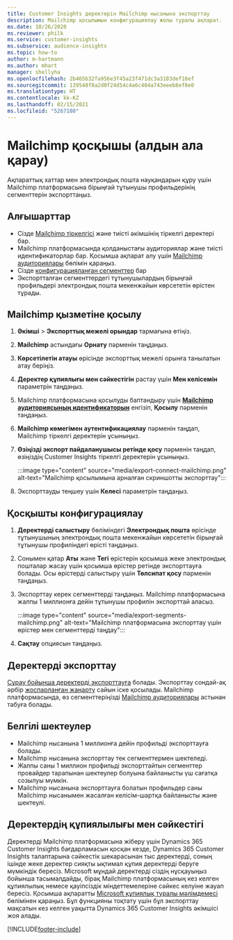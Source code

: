 ```yaml
---
title: Customer Insights деректерін Mailchimp нысанына экспорттау
description: Mailchimp қосылымын конфигурациялау жолы туралы ақпарат.
ms.date: 10/26/2020
ms.reviewer: philk
ms.service: customer-insights
ms.subservice: audience-insights
ms.topic: how-to
author: m-hartmann
ms.author: mhart
manager: shellyha
ms.openlocfilehash: 2b465b32fa956e3f45a23f471dc3a3183def16ef
ms.sourcegitcommit: 139548f8a2d0f24d54c4a6c404a743eeeb8ef8e0
ms.translationtype: HT
ms.contentlocale: kk-KZ
ms.lasthandoff: 02/15/2021
ms.locfileid: "5267180"
---
```

# <a name="connector-for-mailchimp-preview"></a>Mailchimp қосқышы (алдын ала қарау)

Ақпараттық хаттар мен электрондық пошта науқандарын құру үшін Mailchimp платформасына бірыңғай тұтынушы профильдерінің сегменттерін экспорттаңыз.

## <a name="prerequisites"></a>Алғышарттар

-   Сізде [Mailchimp тіркелгісі](https://mailchimp.com/) және тиісті әкімшінің тіркелгі деректері бар.
-   Mailchimp платформасында қолданыстағы аудиториялар және тиісті идентификаторлар бар. Қосымша ақпарат алу үшін [Mailchimp аудиториялары](https://mailchimp.com/help/create-audience/) бөлімін қараңыз.
-   Сізде [конфигурацияланған сегменттер](segments.md) бар
-   Экспортталған сегменттердегі тұтынушылардың бірыңғай профильдері электрондық пошта мекенжайын көрсететін өрістен тұрады.

## <a name="connect-to-mailchimp"></a>Mailchimp қызметіне қосылу

1. **Әкімші** > **Экспорттық межелі орындар** тармағына өтіңіз.

1. **Mailchimp** астындағы **Орнату** пәрменін таңдаңыз.

1. **Көрсетілетін атауы** өрісінде экспорттық межелі орынға танылатын атау беріңіз.

1. **Деректер құпиялығы мен сәйкестігін** растау үшін **Мен келісемін** параметрін таңдаңыз.

1. Mailchimp платформасына қосылуды баптандыру үшін **[Mailchimp аудиториясының идентификаторын](https://mailchimp.com/help/find-audience-id/)** енгізіп, **Қосылу** пәрменін таңдаңыз.

1. **Mailchimp көмегімен аутентификациялау** пәрменін таңдап, Mailchimp тіркелгі деректерін ұсыныңыз.

1. **Өзіңізді экспорт пайдаланушысы ретінде қосу** пәрменін таңдап, өзіңіздің Customer Insights тіркелгі деректерін ұсыныңыз.

   :::image type="content" source="media/export-connect-mailchimp.png" alt-text="Mailchimp қосылымына арналған скриншотты экспорттау":::

1. Экспорттауды теңшеу үшін **Келесі** параметрін таңдаңыз.

## <a name="configure-the-connector"></a>Қосқышты конфигурациялау

1. **Деректерді салыстыру** бөліміндегі **Электрондық пошта** өрісінде тұтынушының электрондық пошта мекенжайын көрсететін бірыңғай тұтынушы профиліндегі өрісті таңдаңыз. 

1. Сонымен қатар **Аты** және **Тегі** өрістерін қосымша жеке электрондық пошталар жасау үшін қосымша өрістер ретінде экспорттауға болады. Осы өрістерді салыстыру үшін **Төлсипат қосу** пәрменін таңдаңыз.

1. Экспорттау керек сегменттерді таңдаңыз. Mailchimp платформасына жалпы 1 миллионға дейін тұтынушы профилін экспорттай аласыз.

   :::image type="content" source="media/export-segments-mailchimp.png" alt-text="Mailchimp платформасына экспорттау үшін өрістер мен сегменттерді таңдау":::

1. **Сақтау** опциясын таңдаңыз.

## <a name="export-the-data"></a>Деректерді экспорттау

[Сұрау бойынша деректерді экспорттауға](export-destinations.md) болады. Экспорттау сондай-ақ әрбір [жоспарланған жаңарту](system.md#schedule-tab) сайын іске қосылады. Mailchimp платформасында, өз сегменттеріңізді [Mailchimp аудиториялары](https://mailchimp.com/help/create-audience/) астынан табуға болады.

## <a name="known-limitations"></a>Белгілі шектеулер

- Mailchimp нысанына 1 миллионға дейін профильді экспорттауға болады.
- Mailchimp нысанына экспорттау тек сегменттермен шектеледі.
- Жалпы саны 1 миллион профильді экспорттайтын сегменттер провайдер тарапынан шектеулер болуына байланысты үш сағатқа созылуы мүмкін. 
- Mailchimp нысанына экспорттауға болатын профильдер саны Mailchimp нысанымен жасалған келісім-шартқа байланысты және шектеулі.

## <a name="data-privacy-and-compliance"></a>Деректердің құпиялылығы мен сәйкестігі

Деректерді Mailchimp платформасына жіберу үшін Dynamics 365 Customer Insights бағдарламасын қосқан кезде, Dynamics 365 Customer Insights талаптарына сәйкестік шекарасынан тыс деректерді, соның ішінде жеке деректер сияқты ықтимал құпия деректерді беруге мүмкіндік бересіз. Microsoft мұндай деректерді сіздің нұсқауыңыз бойынша тасымалдайды, бірақ Mailchimp платформасының кез келген құпиялылық немесе қауіпсіздік міндеттемелеріне сәйкес келуіне жауап бересіз. Қосымша ақпаратты [Microsoft құпиялық туралы мәлімдемесі](https://go.microsoft.com/fwlink/?linkid=396732) бөлімінен қараңыз.
Бұл функцияны тоқтату үшін бұл экспорттау мақсатын кез келген уақытта Dynamics 365 Customer Insights әкімшісі жоя алады.


[!INCLUDE[footer-include](../includes/footer-banner.md)]